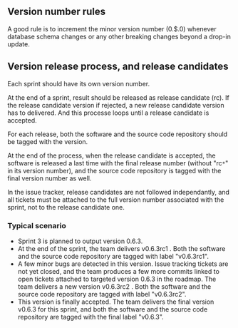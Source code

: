 ## Version number rules ##
A good rule is to increment the minor version number (0.$.0) whenever database schema changes or any other breaking changes beyond a drop-in update.

## Version release process, and release candidates ##
Each sprint should have its own version number.

At the end of a sprint, result should be released as release candidate (rc). If the release candidate version if rejected, a new release candidate version has to delivered. And this processe loops until a release candidate is accepted.

For each release, both the software and the source code repository should be tagged with the version.

At the end of the process, when the release candidate is accepted, the software is released a last time with the final release number (without "rc`*`" in its version number), and the source code repository is tagged with the final version number as well.

In the issue tracker, release candidates are not followed independantly, and all tickets must be attached to the full version number associated with the sprint, not to the release candidate one.

### Typical scenario ###
  * Sprint 3 is planned to output version 0.6.3.
  * At the end of the sprint, the team delivers v0.6.3rc1 . Both the software and the source code repository are tagged with label "v0.6.3rc1".
  * A few minor bugs are detected in this version. Issue tracking tickets are not yet closed, and the team produces a few more commits linked to open tickets attached to targeted version 0.6.3 in the roadmap. The team delivers a new version v0.6.3rc2 . Both the software and the source code repository are tagged with label "v0.6.3rc2".
  * This version is finally accepted. The team delivers the final version v0.6.3 for this sprint, and both the software and the source code repository are tagged with the final label "v0.6.3".